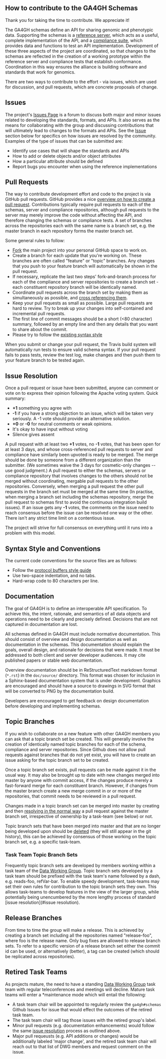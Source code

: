 ## How to contribute to the GA4GH Schemas

Thank you for taking the time to contribute. We appreciate it!

The GA4GH schemas define an API for sharing genomic and phenotypic data. 
Supporting the schemas is a [reference server](https://github.com/ga4gh/server), 
which acts as a useful, complete implementation of the API, and a 
[compliance suite](https://github.com/ga4gh/compliance), which provides data and 
functions to test an API implementation. Development of these three aspects of 
the project are coordinated, so that changes to the schemas are reflected in 
the creation of a working prototype within the reference server and compliance 
tests that establish conformance. Coordination in this way ensures the alliance 
is building software and standards that work for genomics.

There are two ways to contribute to the effort - via issues, which are used for 
discussion, and pull requests, which are concrete proposals of change. 

<a name="issues"></a>
## Issues

The project's [Issues Page](https://github.com/ga4gh/schemas/issues) is a forum 
to discuss both major and minor issues related to developing the standards, 
formats, and APIs. It also serves as the means for collaborating with the group 
and discussing contributions that will ultimately lead to changes to the formats 
and APIs. See the [Issue](#issue_resolution) section below for specifics on how 
issues are resolved by the community. Examples of the type of issues that can 
be submitted are:

* Identify use cases that will shape the standards and APIs
* How to add or delete objects and/or object attributes
* How a particular attribute should be defined
* Report bugs you encounter when using the reference implementations

<a name="pull_request"></a>
## Pull Requests

The way to contribute development effort and code to the project is via GitHub 
pull requests. GitHub provides a nice [overview on how to create a pull request](https://help.github.com/articles/creating-a-pull-request). 
Contributions typically require pull requests to each of the schemas, server and 
compliance repositories, although pull requests to the server may merely improve 
the code without affecting the API, and therefore changing the schemas or 
compliance tests. A set of branches across the repositories each with the same 
name is a branch set, e.g. the master branch in each repository forms the master 
branch set.

Some general rules to follow:

* [Fork](https://help.github.com/articles/fork-a-repo) the main project into 
your personal GitHub space to work on.
* Create a branch for each update that you're working on. These branches are 
often called "feature" or "topic" branches. Any changes that you push to your 
feature branch will automatically be shown in the pull request.
* If necessary, replicate the last two steps' fork-and-branch process for each 
of the compliance and server repositories to create a branch set - each 
constituent repository branch will be identically named.
* Coordinate pull requests across the branch set by making them as 
simultaneously as possible, and [cross referencing them](http://stackoverflow.com/questions/23019608/github-commit-syntax-to-link-a-pull-request-issue).
* Keep your pull requests as small as possible. Large pull requests are hard to 
review. Try to break up your changes into self-contained and incremental pull 
requests.
* The first line of commit messages should be a short (<80 character) summary, 
followed by an empty line and then any details that you want to share about the commit.
* Please try to follow the [existing syntax style](#syntax_style)

When you submit or change your pull request, the Travis build system will 
automatically run tests to ensure valid schema syntax. If your pull request 
fails to pass tests, review the test log, make changes and then push them to 
your feature branch to be tested again.

<a name="issue_resolution"></a>
## Issue Resolution

Once a pull request or issue have been submitted, anyone can comment or vote on 
to express their opinion following the Apache voting system. Quick summary:

- **+1** something you agree with
- **-1** if you have a strong objection to an issue, which will be taken very 
seriously. A -1 vote should provide an alternative solution.
- **+0** or **-0** for neutral comments or weak opinions.
- It's okay to have input without voting
- Silence gives assent

A pull request with at least two **+1** votes, no **-1** votes, that has been 
open for at least 3 days, and whose cross-referenced pull requests to server 
and compliance have similarly been upvoted is ready to be merged. The merge 
should be done by someone from a different organization than the submitter. 
(We sometimes waive the 3 days for cosmetic-only changes -- use good judgment.) 
A pull request to either the schemas, servers or compliance repository that 
involves changes to the others should not be merged without coordinating, 
mergable pull requests to the other repositories. Conversely, when merging a 
pull request the other pull requests in the branch set must be merged at the 
same time (In practise, when merging a branch set including the schemas repository, 
merge the pull request to schemas first to avoid the continuous integration 
build issues). If an issue gets any **-1** votes, the comments on the issue need 
to reach consensus before the issue can be resolved one way or the other. 
There isn't any strict time limit on a contentious issue. 

The project will strive for full consensus on everything until it runs into a 
problem with this model.

<a name="syntax_style"></a>
## Syntax Style and Conventions

The current code conventions for the source files are as follows:

* Follow the [protocol buffers style guide](https://developers.google.com/protocol-buffers/docs/style)
* Use two-space indentation, and no tabs.
* Hard-wrap code to 80 characters per line.


<a name="documentation"></a>
## Documentation

The goal of GA4GH is to define an interoperable API specification.  To achieve
this, the intent, rationale, and semantics of all data objects and operations
need to be clearly and precisely defined. Decisions that are not captured in
documentation are lost.

All schemas defined in GA4GH must include normative documentation.  This
should consist of overview and design documentation as well as documentation
in the schemas.  This documentation should explain the goals, overall design,
and rationale for decisions that were made.  It must be addressed to both
client and server developer audiences.  It may cite published papers or stable
web documentation.

Overview documentation should be in ReStructuredText markdown format
(`*.rst`) in the `doc/source/` directory.  This format was chosen for inclusion
in a Sphinx-based documentation system that is under development.
Graphics are encouraged and should have a source to drawings in
SVG format that will be converted to PNG by the documentation build.

Developers are encouraged to get feedback on design documentation before
developing and implementing schemas.

<a name="topic_branches"></a>
## Topic Branches

If you wish to collaborate on a new feature with other GA4GH members you can ask 
that a topic branch set be created. This will generally involve the creation of 
identically named topic branches for each of the schema, compliance and server 
repositories. Since Github does not allow pull requests against branches that do 
not yet exist, you will have to create an issue asking for the topic branch set 
to be created.

Once a topic branch set exists, pull requests can be made against it in the 
usual way. It may also be brought up to date with new changes merged into master 
by anyone with commit access, if the changes produce merely a fast-forward merge 
for each constituent branch. However, if changes from the master branch create 
a new merge commit in or or more of the repositories, that commit needs to be 
reviewed in a pull request. 

Changes made in a topic branch set can be merged into master by creating and 
then [resolving in the normal way](#issue_resolution) a pull request against the 
master branch set, irrespective of ownership by a task-team (see below) or not. 

Topic branch sets that have been merged into master and that are no longer being 
developed upon should be [deleted](https://github.com/blog/1335-tidying-up-after-pull-requests) 
(they will still appear in the git history), this can be achieved by consensus 
of those working on the topic branch set, e.g. a specific task-team. 

### Task Team Topic Branch Sets

Frequently topic branch sets are developed by members working within a task team 
of the [Data Working Group](http://ga4gh.org). Topic branch sets developed by a 
task team should be prefixed with the task team's name followed by a dash, 
e.g. reads-foo, refVar-bar. To enable speedy development, task-teams may set 
their own rules for contribution to the topic branch sets they own. This allows 
task-teams to develop features in the view of the larger group, while 
potentially being unencumbered by the more lengthy process of standard 
[issue resolution](#issue resolution).

<a name="release_branches"></a>
## Release Branches

From time to time the group will make a release. This is achieved by creating a 
branch set including all the repositories named "release-foo", where foo is the 
release name. Only bug fixes are allowed to release branch sets. To refer to a 
specific version of a release branch set either the commit id can be used, or 
alternatively (better), a tag can be created (which should be replicated across 
repositories). 

<a name="retired_task_teams"></a>
## Retired Task Teams

As projects mature, the need to have a standing [Data Working Group](http://ga4gh.org) 
task team with regular teleconferences and meetings will decline. Mature task 
teams will enter a *maintenance mode which will entail the following:

* A task team chair will be appointed to regularly review the `ga4gh#schemas` 
Github Issues for issue that would effect the outcomes of the retired task team.
* The task team chair will tag those issues with the retired group's label.
* Minor pull requests (e.g. documentation enhancements) would follow the same 
[issue resolution](#issue_resolution) process as outlined above.
* Major pull requeusts (e.g. API additions or changes) would be additionally 
labeled 'major change', and the retired task team chair will reach out to that 
list of DWG members and request comment on the issue.
